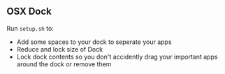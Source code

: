 ## OSX Dock

Run `setup.sh` to:

* Add some spaces to your dock to seperate your apps
* Reduce and lock size of Dock
* Lock dock contents so you don't accidently drag your important apps around the dock or remove them